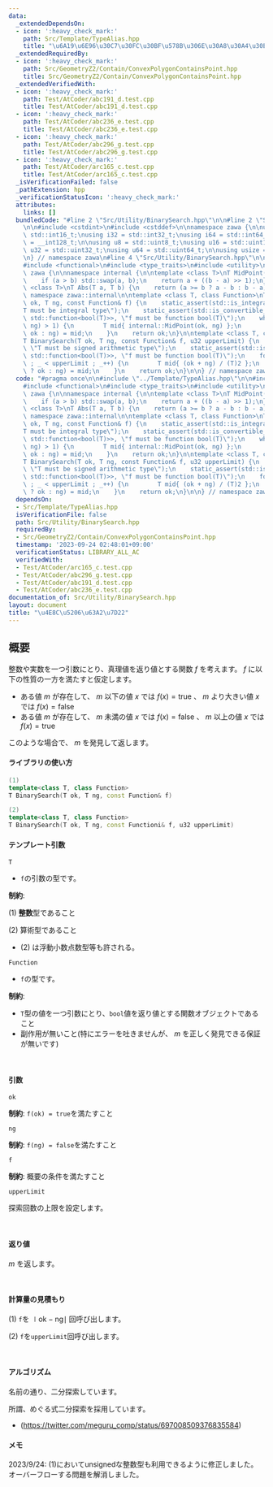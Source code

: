 ```yaml
---
data:
  _extendedDependsOn:
  - icon: ':heavy_check_mark:'
    path: Src/Template/TypeAlias.hpp
    title: "\u6A19\u6E96\u30C7\u30FC\u30BF\u578B\u306E\u30A8\u30A4\u30EA\u30A2\u30B9"
  _extendedRequiredBy:
  - icon: ':heavy_check_mark:'
    path: Src/GeometryZ2/Contain/ConvexPolygonContainsPoint.hpp
    title: Src/GeometryZ2/Contain/ConvexPolygonContainsPoint.hpp
  _extendedVerifiedWith:
  - icon: ':heavy_check_mark:'
    path: Test/AtCoder/abc191_d.test.cpp
    title: Test/AtCoder/abc191_d.test.cpp
  - icon: ':heavy_check_mark:'
    path: Test/AtCoder/abc236_e.test.cpp
    title: Test/AtCoder/abc236_e.test.cpp
  - icon: ':heavy_check_mark:'
    path: Test/AtCoder/abc296_g.test.cpp
    title: Test/AtCoder/abc296_g.test.cpp
  - icon: ':heavy_check_mark:'
    path: Test/AtCoder/arc165_c.test.cpp
    title: Test/AtCoder/arc165_c.test.cpp
  _isVerificationFailed: false
  _pathExtension: hpp
  _verificationStatusIcon: ':heavy_check_mark:'
  attributes:
    links: []
  bundledCode: "#line 2 \"Src/Utility/BinarySearch.hpp\"\n\n#line 2 \"Src/Template/TypeAlias.hpp\"\
    \n\n#include <cstdint>\n#include <cstddef>\n\nnamespace zawa {\n\nusing i16 =\
    \ std::int16_t;\nusing i32 = std::int32_t;\nusing i64 = std::int64_t;\nusing i128\
    \ = __int128_t;\n\nusing u8 = std::uint8_t;\nusing u16 = std::uint16_t;\nusing\
    \ u32 = std::uint32_t;\nusing u64 = std::uint64_t;\n\nusing usize = std::size_t;\n\
    \n} // namespace zawa\n#line 4 \"Src/Utility/BinarySearch.hpp\"\n\n#include <cmath>\n\
    #include <functional>\n#include <type_traits>\n#include <utility>\n\nnamespace\
    \ zawa {\n\nnamespace internal {\n\ntemplate <class T>\nT MidPoint(T a, T b) {\n\
    \    if (a > b) std::swap(a, b);\n    return a + ((b - a) >> 1);\n}\n\ntemplate\
    \ <class T>\nT Abs(T a, T b) {\n    return (a >= b ? a - b : b - a);\n}\n\n} //\
    \ namespace zawa::internal\n\ntemplate <class T, class Function>\nT BinarySearch(T\
    \ ok, T ng, const Function& f) {\n    static_assert(std::is_integral_v<T>, \"\
    T must be integral type\");\n    static_assert(std::is_convertible_v<Function,\
    \ std::function<bool(T)>>, \"f must be function bool(T)\");\n    while (internal::Abs(ok,\
    \ ng) > 1) {\n        T mid{ internal::MidPoint(ok, ng) };\n        (f(mid) ?\
    \ ok : ng) = mid;\n    }\n    return ok;\n}\n\ntemplate <class T, class Function>\n\
    T BinarySearch(T ok, T ng, const Function& f, u32 upperLimit) {\n    static_assert(std::is_signed_v<T>,\
    \ \"T must be signed arithmetic type\");\n    static_assert(std::is_convertible_v<Function,\
    \ std::function<bool(T)>>, \"f must be function bool(T)\");\n    for (u32 _{}\
    \ ; _ < upperLimit ; _++) {\n        T mid{ (ok + ng) / (T)2 };\n        (f(mid)\
    \ ? ok : ng) = mid;\n    }\n    return ok;\n}\n\n} // namespace zawa\n"
  code: "#pragma once\n\n#include \"../Template/TypeAlias.hpp\"\n\n#include <cmath>\n\
    #include <functional>\n#include <type_traits>\n#include <utility>\n\nnamespace\
    \ zawa {\n\nnamespace internal {\n\ntemplate <class T>\nT MidPoint(T a, T b) {\n\
    \    if (a > b) std::swap(a, b);\n    return a + ((b - a) >> 1);\n}\n\ntemplate\
    \ <class T>\nT Abs(T a, T b) {\n    return (a >= b ? a - b : b - a);\n}\n\n} //\
    \ namespace zawa::internal\n\ntemplate <class T, class Function>\nT BinarySearch(T\
    \ ok, T ng, const Function& f) {\n    static_assert(std::is_integral_v<T>, \"\
    T must be integral type\");\n    static_assert(std::is_convertible_v<Function,\
    \ std::function<bool(T)>>, \"f must be function bool(T)\");\n    while (internal::Abs(ok,\
    \ ng) > 1) {\n        T mid{ internal::MidPoint(ok, ng) };\n        (f(mid) ?\
    \ ok : ng) = mid;\n    }\n    return ok;\n}\n\ntemplate <class T, class Function>\n\
    T BinarySearch(T ok, T ng, const Function& f, u32 upperLimit) {\n    static_assert(std::is_signed_v<T>,\
    \ \"T must be signed arithmetic type\");\n    static_assert(std::is_convertible_v<Function,\
    \ std::function<bool(T)>>, \"f must be function bool(T)\");\n    for (u32 _{}\
    \ ; _ < upperLimit ; _++) {\n        T mid{ (ok + ng) / (T)2 };\n        (f(mid)\
    \ ? ok : ng) = mid;\n    }\n    return ok;\n}\n\n} // namespace zawa\n"
  dependsOn:
  - Src/Template/TypeAlias.hpp
  isVerificationFile: false
  path: Src/Utility/BinarySearch.hpp
  requiredBy:
  - Src/GeometryZ2/Contain/ConvexPolygonContainsPoint.hpp
  timestamp: '2023-09-24 02:48:01+09:00'
  verificationStatus: LIBRARY_ALL_AC
  verifiedWith:
  - Test/AtCoder/arc165_c.test.cpp
  - Test/AtCoder/abc296_g.test.cpp
  - Test/AtCoder/abc191_d.test.cpp
  - Test/AtCoder/abc236_e.test.cpp
documentation_of: Src/Utility/BinarySearch.hpp
layout: document
title: "\u4E8C\u5206\u63A2\u7D22"
---
```


## 概要

整数や実数を一つ引数にとり、真理値を返り値とする関数 $f$ を考えます。 $f$ に以下の性質の一方を満たすと仮定します。
- ある値 $m$ が存在して、 $m$ 以下の値 $x$ では $f(x) = \text{true}$ 、 $m$ より大きい値 $x$ では $f(x) = \text{false}$
- ある値 $m$ が存在して、 $m$ 未満の値 $x$ では $f(x) = \text{false}$ 、 $m$ 以上の値 $x$ では $f(x) = \text{true}$

このような場合で、 $m$ を発見して返します。

#### ライブラリの使い方

```cpp
(1) 
template<class T, class Function>
T BinarySearch(T ok, T ng, const Function& f)

(2)
template<class T, class Function>
T BinarySearch(T ok, T ng, const Functioni& f, u32 upperLimit)
```

#### テンプレート引数

`T`

- `f`の引数の型です。

**制約**:

(1) **整数**型であること

(2) 算術型であること
- (2) は浮動小数点数型等も許される。

`Function`

- `f`の型です。

**制約**: 

- `T`型の値を一つ引数にとり、`bool`値を返り値とする関数オブジェクトであること
- 副作用が無いこと(特にエラーを吐きませんが、 $m$ を正しく発見できる保証が無いです)

<br />

#### 引数

`ok`

**制約**: `f(ok) = true`を満たすこと

`ng`

**制約**: `f(ng) = false`を満たすこと

`f`

**制約**: 概要の条件を満たすこと

`upperLimit`

探索回数の上限を設定します。

<br />

#### 返り値

$m$ を返します。

<br />

#### 計算量の見積もり

(1) `f`を $\mid \text{ok} - \text{ng}\mid$ 回呼び出します。

(2) `f`を`upperLimit`回呼び出します。

<br />

#### アルゴリズム

名前の通り、二分探索しています。

所謂、めぐる式二分探索を採用しています。
- (https://twitter.com/meguru_comp/status/697008509376835584)

#### メモ

2023/9/24: (1)においてunsignedな整数型も利用できるように修正しました。オーバーフローする問題を解消しました。
